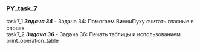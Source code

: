 ### PY_task_7
task7_1 _**Задача 34**_ - Задача 34: Помогаем ВинниПуху считать гласные в словах  
task7_2 _**Задача 36**_ - Задача 36: Печать таблицы и использованием print_operation_table
